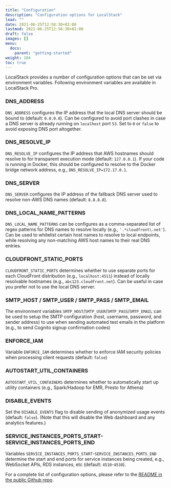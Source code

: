 ```yaml
---
title: "Configuration"
description: "Configuration options for LocalStack"
lead: ""
date: 2021-06-25T12:58:30+02:00
lastmod: 2021-06-25T12:58:30+02:00
draft: false
images: []
menu: 
  docs:
    parent: "getting-started"
weight: 104
toc: true
---
```


LocalStack provides a number of configuration options that can be set via environment variables.
Following environment variables are available in LocalStack Pro. 

### DNS_ADDRESS
`DNS_ADDRESS` configures the IP address that the local DNS server should be bound to (default: `0.0.0.0`). 
Can be configured to avoid port clashes in case a DNS server is already running on `localhost` port `53`. 
Set to `0` or `false` to avoid exposing DNS port altogether.

### DNS_RESOLVE_IP
`DNS_RESOLVE_IP` configures the IP address that AWS hostnames should resolve to for transparent execution mode (default: `127.0.0.1`). 
If your code is running in Docker, this should be configured to resolve to the Docker bridge network address, e.g., `DNS_RESOLVE_IP=172.17.0.1`.

### DNS_SERVER
`DNS_SERVER` configures the IP address of the fallback DNS server used to resolve non-AWS DNS names (default: `8.8.8.8`).

### DNS_LOCAL_NAME_PATTERNS
`DNS_LOCAL_NAME_PATTERNS` can be configures as a comma-separated list of regex patterns for DNS names to resolve locally (e.g., `'.*cloudfront\.net'`). 
Can be used to whitelist certain host names to resolve to local endpoints, while resolving any non-matching AWS host names to their real DNS entries.

### CLOUDFRONT_STATIC_PORTS
`CLOUDFRONT_STATIC_PORTS` determines whether to use separate ports for each CloudFront distribution (e.g., `localhost:4511`) 
instead of locally resolvable hostnames (e.g., `abc123.cloudfront.net`). 
Can be useful in case you prefer not to use the local DNS server.

### SMTP_HOST / SMTP_USER / SMTP_PASS / SMTP_EMAIL
The environment variables `SMTP_HOST`/`SMTP_USER`/`SMTP_PASS`/`SMTP_EMAIL` can be used to setup the SMTP configuration 
(host, username, password, and sender address) to use when sending automated test emails in the platform 
(e.g., to send Cognito signup confirmation codes)

### ENFORCE_IAM
Variable `ENFORCE_IAM` determines whether to enforce IAM security policies when processing client requests (default: `false`)

### AUTOSTART_UTIL_CONTAINERS
`AUTOSTART_UTIL_CONTAINERS` determines whether to automatically start up utility containers (e.g., Spark/Hadoop for EMR, Presto for Athena)

### DISABLE_EVENTS
Set the `DISABLE_EVENTS` flag to disable sending of anonymized usage events (default: `false`). 
(Note that this will disable the Web dashboard and any analytics features.)

### SERVICE_INSTANCES_PORTS_START-SERVICE_INSTANCES_PORTS_END
Variables `SERVICE_INSTANCES_PORTS_START`-`SERVICE_INSTANCES_PORTS_END` determine the start and end ports for service instances 
being created, e.g., WebSocket APIs, RDS instances, etc (default: `4510`-`4530`).

For a complete list of configuration options, please refer to the [README in the public Github repo](https://github.com/localstack/localstack).
